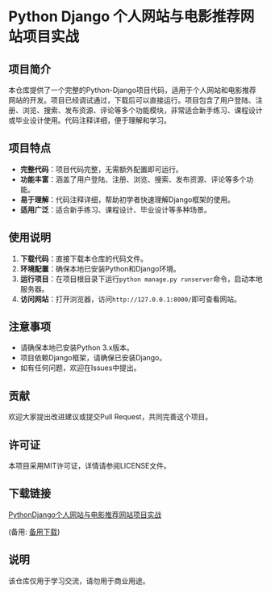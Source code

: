 # Python Django 个人网站与电影推荐网站项目实战

## 项目简介

本仓库提供了一个完整的Python-Django项目代码，适用于个人网站和电影推荐网站的开发。项目已经调试通过，下载后可以直接运行。项目包含了用户登陆、注册、浏览、搜索、发布资源、评论等多个功能模块，非常适合新手练习、课程设计或毕业设计使用。代码注释详细，便于理解和学习。

## 项目特点

- **完整代码**：项目代码完整，无需额外配置即可运行。
- **功能丰富**：涵盖了用户登陆、注册、浏览、搜索、发布资源、评论等多个功能。
- **易于理解**：代码注释详细，帮助初学者快速理解Django框架的使用。
- **适用广泛**：适合新手练习、课程设计、毕业设计等多种场景。

## 使用说明

1. **下载代码**：直接下载本仓库的代码文件。
2. **环境配置**：确保本地已安装Python和Django环境。
3. **运行项目**：在项目根目录下运行`python manage.py runserver`命令，启动本地服务器。
4. **访问网站**：打开浏览器，访问`http://127.0.0.1:8000/`即可查看网站。

## 注意事项

- 请确保本地已安装Python 3.x版本。
- 项目依赖Django框架，请确保已安装Django。
- 如有任何问题，欢迎在Issues中提出。

## 贡献

欢迎大家提出改进建议或提交Pull Request，共同完善这个项目。

## 许可证

本项目采用MIT许可证，详情请参阅LICENSE文件。

## 下载链接
[PythonDjango个人网站与电影推荐网站项目实战](https://pan.quark.cn/s/3e08e823135f) 

(备用: [备用下载](https://pan.baidu.com/s/1Bjx8HatCB4fGvHmv7b-zjQ?pwd=1234))

## 说明

该仓库仅用于学习交流，请勿用于商业用途。
